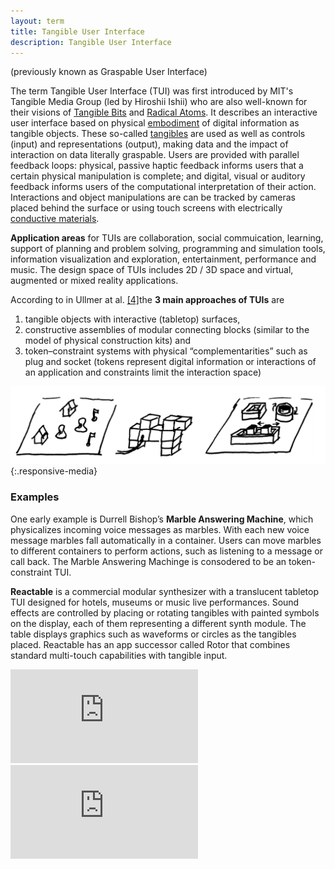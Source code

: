 ```yaml
---
layout: term
title: Tangible User Interface
description: Tangible User Interface
---
```

(previously known as Graspable User Interface) 

The term Tangible User Interface (TUI) was first introduced by MIT's Tangible Media Group (led by Hiroshii Ishii) who are also well-known for their visions of [Tangible Bits](/terms/tangible-bits) and [Radical Atoms](/terms/radical-atoms). It describes an interactive user interface based on physical [embodiment](/terms/embodiment) of digital information as tangible objects. These so-called [tangibles](/terms/tangible) are used as well as controls (input) and representations (output), making data and the impact of interaction on data literally graspable. Users are provided with parallel feedback loops: physical, passive haptic feedback informs users that a certain physical manipulation is complete; and digital, visual or auditory feedback informs users of the computational interpretation of their action. Interactions and object manipulations are can be tracked by cameras placed behind the surface or using touch screens with electrically [conductive materials](/terms/conductive-material). 

**Application areas** for TUIs are collaboration, social commuication, learning, support of planning and problem solving, programming and simulation tools, information visualization and exploration, entertainment, performance and music. The design space of TUIs includes 2D / 3D space and virtual, augmented or mixed reality applications.

According to  in Ullmer at al. [[4]](/resources/#references)the **3 main approaches of TUIs** are 

1. tangible objects with interactive (tabletop) surfaces, 
2. constructive assemblies of modular connecting blocks (similar to the model of physical construction kits) and
3. token–constraint systems with physical “complementarities” such as plug and socket (tokens represent digital information or interactions of an application and constraints limit the interaction space)

![The three dominant types of TUIs](/assets/img/types_of_tui.png){:.responsive-media}

### Examples

One early example is Durrell Bishop’s **Marble Answering Machine**, which physicalizes incoming voice messages as marbles. With each new voice message marbles fall automatically
in a container. Users can move marbles to different containers to perform actions, such as listening to a message or call back. The Marble Answering Machinge is consodered to be an token-constraint TUI.

**Reactable** is a commercial modular synthesizer with a translucent tabletop TUI designed for hotels, museums or music live performances. Sound effects are controlled by placing or rotating tangibles with painted symbols on the display, each of them representing a different synth module. The table displays graphics such as waveforms or circles as the tangibles placed. Reactable has an app successor called Rotor that combines standard multi-touch capabilities with tangible input.
<div class="media-wrapper"><iframe src="https://www.youtube.com/embed/jtjNU0Fs3og" frameborder="0" allow="accelerometer; autoplay; encrypted-media; gyroscope; picture-in-picture" allowfullscreen></iframe></div>
<div class="media-wrapper"><iframe src="https://www.youtube.com/embed/VqrWF7kG_Wk" frameborder="0" allow="accelerometer; autoplay; encrypted-media; gyroscope; picture-in-picture" allowfullscreen></iframe></div>




